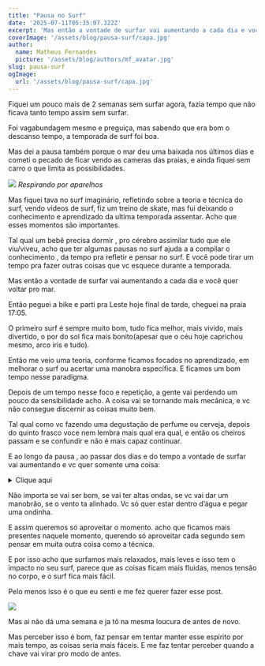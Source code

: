 ```yaml
---
title: "Pausa no Surf"
date: '2025-07-11T05:35:07.322Z'
excerpt: 'Mas então a vontade de surfar vai aumentando a cada dia e você quer voltar pro mar.'
coverImage: '/assets/blog/pausa-surf/capa.jpg'
author:
  name: Matheus Fernandes
  picture: '/assets/blog/authors/mf_avatar.jpg'
slug: pausa-surf
ogImage:
  url: '/assets/blog/pausa-surf/capa.jpg'
---
```


Fiquei um pouco mais de  2 semanas sem surfar agora, fazia tempo que não ficava tanto tempo assim sem surfar.

Foi vagabundagem mesmo e preguiça, mas sabendo que era bom o descanso tempo, a temporada de surf foi boa.

Mas dei a pausa também porque o mar deu uma baixada nos últimos dias e cometi o pecado de ficar vendo as cameras das praias, e ainda fiquei sem carro o que limita as possibilidades.

![](/assets/blog/pausa-surf/carro.jpg)
*Respirando por aparelhos*

Mas fiquei tava no surf imaginário, refletindo sobre a teoria e técnica do surf, vendo videos de surf, fiz um treino de skate, mas fui deixando o conhecimento e aprendizado da ultima temporada assentar. Acho que esses momentos são importantes. 

Tal qual um bebê precisa dormir , pro cérebro assimilar tudo que ele viu/viveu, acho que ter algumas pausas no surf ajuda a a compilar o conhecimento , da tempo pra refletir e pensar no surf. E você pode tirar um tempo pra fazer outras coisas que vc esquece durante a temporada.

Mas então a vontade de surfar vai aumentando a cada dia e você quer voltar pro mar.

Então peguei a bike e parti pra Leste hoje final de tarde, cheguei na praia 17:05.

O primeiro surf é sempre muito bom, tudo fica melhor, mais vivido, mais divertido, o por do sol fica mais bonito(apesar que o céu hoje caprichou mesmo, arco iris e tudo). 

Então me veio uma teoria, conforme ficamos focados no aprendizado, em melhorar o surf ou acertar uma manobra específica. E ficamos um bom tempo nesse paradigma.

Depois de um tempo nesse foco e repetição, a gente vai perdendo um pouco da sensibilidade acho. A coisa vai se tornando mais mecânica, e vc não consegue discernir as coisas muito bem.

Tal qual como vc fazendo uma degustação de perfume ou cerveja, depois do quinto frasco voce nem lembra mais qual era qual, e então os cheiros passam e se confundir e não é mais capaz continuar.

E ao longo da pausa , ao passar dos dias e do tempo a vontade de surfar vai aumentando e vc quer somente uma coisa:


<details>
    <summary>Clique aqui</summary>
    <h3 align="center">SURF</h3>
    <Image
              src="/assets/blog/pausa-surf/surf.jpg"
              height={24}
              width={24}
              alt="telegram"
            />
</details>

Não importa se vai ser bom, se vai ter altas ondas, se vc vai dar um manobrão, se o vento ta alinhado. Vc só quer estar dentro d’água e pegar uma ondinha.

E assim queremos só aproveitar o momento. acho que ficamos mais presentes naquele momento, querendo só aproveitar cada segundo sem pensar em muita outra coisa como a técnica.

E por isso acho que surfamos mais relaxados, mais leves e isso tem o impacto no seu surf, parece que as coisas ficam mais fluidas, menos tensão no corpo, e o surf fica mais fácil.

Pelo menos isso é o que eu senti e me fez querer fazer esse post. 

![](/assets/blog/pausa-surf/feliz.png)

Mas ai não dá uma semana e ja tô na mesma loucura de antes de novo.

Mas perceber isso é bom, faz pensar em tentar manter esse espirito por mais tempo, as coisas seria mais fáceis. E me faz tentar perceber quando a chave vai virar pro modo de antes.


